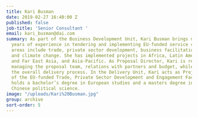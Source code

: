 ```yaml
---
title: Kari Busman
date: 2019-02-27 16:40:00 Z
published: false
job-title: 'Senior Consultant '
email: kari_busman@dai.com
summary: As part of the Business Development Unit, Kari Busman brings more than 10
  years of experience in tendering and implementing EU-funded service contacts. Technical
  areas include trade, private sector development, business facilitation, budget support
  and climate change. She has implemented projects in Africa, Latin America, South-
  and Far East Asia, and Asia-Pacific. As Proposal Director, Kari is responsible for
  managing the proposal team, relations with partners and budget, while overseeing
  the overall delivery process. In the Delivery Unit, Kari acts as Project Director
  of the EU-funded Trade, Private Sector Development and Engagement Facility. She
  holds a bachelor’s degree in European studies and a masters degree in contemporary
  Chinese political science.
image: "/uploads/Kari%20Busman.jpg"
group: archive
sort-order: 5
---
```


